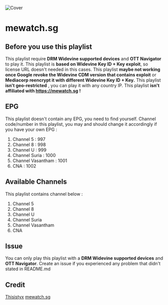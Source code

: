 ![Cover](https://play-lh.googleusercontent.com/pvoIUgtbvS3XuxLTDkDOghF59twl66Vx-aalb74yOTKYLz3t17y7MJFtbwTfV0itWA)
# mewatch.sg

## Before you use this playlist
This playlist require **DRM Widevine supported devices** and **OTT Navigator** to play it.
This playlist is **based on Widevine Key ID + Key exploit**, so license URL doesn't needed in this cases.
This playlist **maybe not working once Google revoke the Widevine CDM version that contains exploit** or **Mediacorp reencrypt it with different Widevine Key ID + Key.**
This playlist **isn't geo-restricted** , you can play it with any country IP.
This playlist **isn't affiliated with https://mewatch.sg !**

## EPG
This playlist doesn't contain any EPG, you need to find yourself.
Channel code/number in this playlist, you may and should change it accordingly if you have your own EPG : 
1. Channel 5 : 997
2. Channel 8 : 998
3. Channel U : 999
4. Channel Suria : 1000
5. Channel Vasantham : 1001
6. CNA : 1002

## Available Channels
This playlist contains channel below :
1. Channel 5
2. Channel 8
3. Channel U
4. Channel Suria 
5. Channel Vasantham 
6. CNA

## Issue
You can only play this playlist with a **DRM Widevine supported devices** and **OTT Navigator**.
Create an issue if you experienced any problem that didn't stated in README.md

## Credit
[Thisistyx](https://github.com/thisistyx)
[mewatch.sg](https://mewatch.sg)
